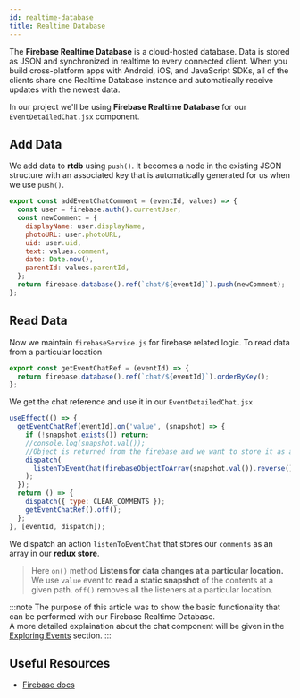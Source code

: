 ```yaml
---
id: realtime-database
title: Realtime Database
---
```


The **Firebase Realtime Database** is a cloud-hosted database. Data is stored as JSON and synchronized in realtime to every connected client. When you build cross-platform apps with Android, iOS, and JavaScript SDKs, all of the clients share one Realtime Database instance and automatically receive updates with the newest data.

In our project we'll be using **Firebase Realtime Database** for our `EventDetailedChat.jsx` component.

## Add Data

We add data to **rtdb** using `push()`. It becomes a node in the existing JSON structure with an associated key that is automatically generated for us when we use `push()`.

```javascript
export const addEventChatComment = (eventId, values) => {
  const user = firebase.auth().currentUser;
  const newComment = {
    displayName: user.displayName,
    photoURL: user.photoURL,
    uid: user.uid,
    text: values.comment,
    date: Date.now(),
    parentId: values.parentId,
  };
  return firebase.database().ref(`chat/${eventId}`).push(newComment);
};
```

## Read Data

Now we maintain `firebaseService.js` for firebase related logic.
To read data from a particular location

```javascript
export const getEventChatRef = (eventId) => {
  return firebase.database().ref(`chat/${eventId}`).orderByKey();
};
```

We get the chat reference and use it in our `EventDetailedChat.jsx`

```javascript
useEffect(() => {
  getEventChatRef(eventId).on('value', (snapshot) => {
    if (!snapshot.exists()) return;
    //console.log(snapshot.val());
    //Object is returned from the firebase and we want to store it as an array in our redux store
    dispatch(
      listenToEventChat(firebaseObjectToArray(snapshot.val()).reverse())
    );
  });
  return () => {
    dispatch({ type: CLEAR_COMMENTS });
    getEventChatRef().off();
  };
}, [eventId, dispatch]);
```

We dispatch an action `listenToEventChat` that stores our `comments` as an array in our **redux store**.

> Here `on()` method **Listens for data changes at a particular location.**
> We use `value` event to **read a static snapshot** of the contents at a given path.
> `off()` removes all the listeners at a particular location.

:::note
The purpose of this article was to show the basic functionality that can be performed with our Firebase Realtime Database. <br/>
A more detailed explaination about the chat component will be given in the [Exploring Events](exploring-event/#event-chat) section.
:::

## Useful Resources

- [Firebase docs](https://firebase.google.com/docs/database/web/start)
